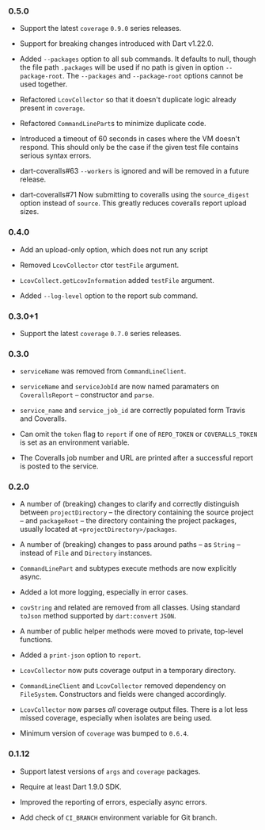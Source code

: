 ### 0.5.0

* Support the latest `coverage` `0.9.0` series releases.
 
* Support for breaking changes introduced with Dart v1.22.0.

* Added `--packages` option to all sub commands. It defaults to null, though the
  file path `.packages` will be used if no path is given in option `--package-root`.
  The `--packages` and `--package-root` options cannot be used together.
  
* Refactored `LcovCollector` so that it doesn't duplicate logic already 
  present in `coverage`.
  
* Refactored `CommandLinePart`s to minimize duplicate code.

* Introduced a timeout of 60 seconds in cases where the VM doesn't respond.
  This should only be the case if the given test file contains serious syntax errors.

* dart-coveralls#63 `--workers` is ignored and will be removed in a future release.

* dart-coveralls#71 Now submitting to coveralls using the `source_digest` option
  instead of `source`.  This greatly reduces coveralls report upload sizes.

### 0.4.0

* Add an upload-only option, which does not run any script

* Removed `LcovCollector` ctor `testFile` argument.

* `LcovCollect.getLcovInformation` added `testFile` argument.

* Added `--log-level` option to the report sub command.

### 0.3.0+1

* Support the latest `coverage` `0.7.0` series releases.

### 0.3.0

* `serviceName` was removed from `CommandLineClient`.

* `serviceName` and `serviceJobId` are now named paramaters on `CoverallsReport`
  – constructor and `parse`.

* `service_name` and `service_job_id` are correctly populated form Travis and
  Coveralls.

* Can omit the `token` flag to `report` if one of `REPO_TOKEN` or 
  `COVERALLS_TOKEN` is set as an environment variable.

* The Coveralls job number and URL are printed after a successful report is 
  posted to the service.

### 0.2.0

* A number of (breaking) changes to clarify and correctly distinguish between
  `projectDirectory` – the directory containing the source project – and
  `packageRoot` – the directory containing the project packages,
  usually located at `<projectDirectory>/packages`.

* A number of (breaking) changes to pass around paths – as `String` – instead of
  `File` and `Directory` instances.

* `CommandLinePart` and subtypes execute methods are now explicitly async.

* Added a lot more logging, especially in error cases.

* `covString` and related are removed from all classes. Using standard `toJson`
  method supported by `dart:convert` `JSON`.
  
* A number of public helper methods were moved to private, top-level functions.

* Added a `print-json` option to `report`.

* `LcovCollector` now puts coverage output in a temporary directory.

* `CommandLineClient` and `LcovCollector` removed dependency on `FileSystem`.
  Constructors and fields were changed accordingly.
  
* `LcovCollector` now parses *all* coverage output files.
  There is a lot less missed coverage, especially when isolates are being used.
  
* Minimum version of `coverage` was bumped to `0.6.4`.

### 0.1.12

* Support latest versions of `args` and `coverage` packages.

* Require at least Dart 1.9.0 SDK.

* Improved the reporting of errors, especially async errors.

* Add check of `CI_BRANCH` environment variable for Git branch. 

